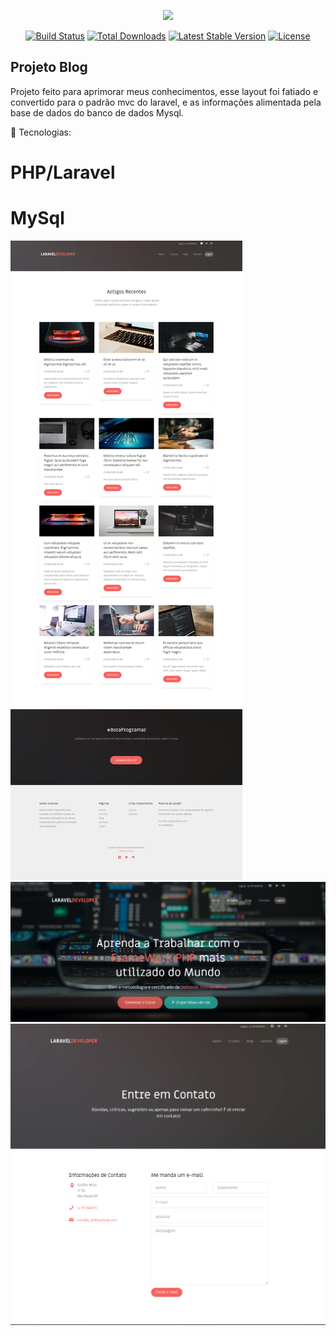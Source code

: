 <p align="center"><img src="https://laravel.com/assets/img/components/logo-laravel.svg"></p>

<p align="center">
<a href="https://travis-ci.org/laravel/framework"><img src="https://travis-ci.org/laravel/framework.svg" alt="Build Status"></a>
<a href="https://packagist.org/packages/laravel/framework"><img src="https://poser.pugx.org/laravel/framework/d/total.svg" alt="Total Downloads"></a>
<a href="https://packagist.org/packages/laravel/framework"><img src="https://poser.pugx.org/laravel/framework/v/stable.svg" alt="Latest Stable Version"></a>
<a href="https://packagist.org/packages/laravel/framework"><img src="https://poser.pugx.org/laravel/framework/license.svg" alt="License"></a>
</p>

## Projeto Blog
 Projeto feito para aprimorar meus conhecimentos, esse layout foi fatiado e convertido para o padrão mvc do laravel, e as informações 
 alimentada pela base de dados do banco de dados Mysql.
 
🚀 Tecnologias:
# PHP/Laravel
# MySql

![Imagem1](https://github.com/devronildo/Blog/blob/master/img1.png)
![Imagem2](https://github.com/devronildo/Blog/blob/master/img2.png)
![Image3](https://github.com/devronildo/Blog/blob/master/img.png)
